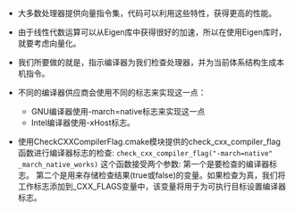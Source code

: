 - 大多数处理器提供向量指令集，代码可以利用这些特性，获得更高的性能。
- 由于线性代数运算可以从Eigen库中获得很好的加速，所以在使用Eigen库时，就要考虑向量化。
- 我们所要做的就是，指示编译器为我们检查处理器，并为当前体系结构生成本机指令。
- 不同的编译器供应商会使用不同的标志来实现这一点：
    - GNU编译器使用-march=native标志来实现这一点
    - Intel编译器使用-xHost标志。
    
- 使用CheckCXXCompilerFlag.cmake模块提供的check_cxx_compiler_flag函数进行编译器标志的检查:
`check_cxx_compiler_flag("-march=native" _march_native_works)`
这个函数接受两个参数:
第一个是要检查的编译器标志。
第二个是用来存储检查结果(true或false)的变量。如果检查为真，我们将工作标志添加到_CXX_FLAGS变量中，该变量将用于为可执行目标设置编译器标志。